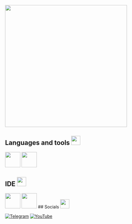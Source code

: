 
<img src="RPReplay_Final1707848974.gif" width="400" height="400">

## Languages and tools <img src="RPReplay_Final1707848974.gif" width="30" height="30">
<img src="https://user-images.githubusercontent.com/25181517/117201156-9a724800-adec-11eb-9a9d-3cd0f67da4bc.png" width="50" height="50">
<img src="https://user-images.githubusercontent.com/25181517/192106073-90fffafe-3562-4ff9-a37e-c77a2da0ff58.png" width="50" height="50">

## IDE <img src="RPReplay_Final1707848974.gif" width="30" height="30">
<img src=https://user-images.githubusercontent.com/25181517/192108890-200809d1-439c-4e23-90d3-b090cf9a4eea.png width="50" height="50">
<img src=https://user-images.githubusercontent.com/25181517/192108891-d86b6220-e232-423a-bf5f-90903e6887c3.png width="50" height="50">
## Socials <img src="RPReplay_Final1707848974.gif" width="30" height="30">


[![Telegram](https://img.shields.io/badge/Telegram-2CA5E0?style=for-the-badge&logo=telegram&logoColor=white)](https://t.me/Greqit)
[![YouTube](https://img.shields.io/badge/YouTube-FF0000?style=for-the-badge&logo=youtube&logoColor=white)]([https://www.youtube.com/channel/UCrK1gvbHl5AxAJE1RLguJ_Q)

